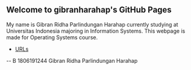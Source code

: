## Welcome to gibranharahap's GitHub Pages

My name is Gibran Ridha Parlindungan Harahap currently studying at Universitas Indonesia majoring in Information Systems.
This webpage is made for Operating Systems course.

* [URLs](URLs/)

-- B 1806191244 Gibran Ridha Parlindungan Harahap 
